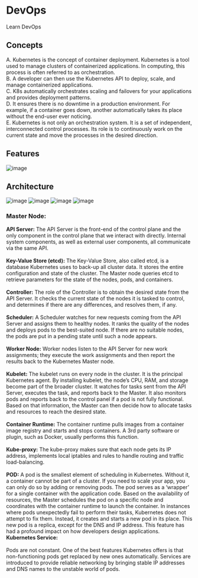 # DevOps
Learn DevOps 

## Concepts
A.	Kubernetes is the concept of container deployment. Kubernetes is a tool used to manage clusters of containerized applications. In computing, this process is often referred to as orchestration. <br>
B.	A developer can then use the Kubernetes API to deploy, scale, and manage containerized applications.<br>
C.	K8s automatically orchestrates scaling and failovers for your applications and provides deployment patterns.<br>
D.	It ensures there is no downtime in a production environment. For example, if a container goes down, another automatically takes its place without the end-user ever noticing.<br>
E.	Kubernetes is not only an orchestration system. It is a set of independent, interconnected control processes. Its role is to continuously work on the current state and move the processes in the desired direction.<br>

## Features

![image](https://user-images.githubusercontent.com/115500959/196356431-c4a497be-e6a2-49ee-95ba-f64197413e95.png)

## Architecture
![image](https://user-images.githubusercontent.com/115500959/196356251-34c07fac-0579-4712-91c5-1817df18f526.png)
![image](https://user-images.githubusercontent.com/115500959/196356313-a04a6830-ba1a-4652-ac75-ddf9a5962bdb.png)
![image](https://user-images.githubusercontent.com/115500959/196356347-772d270b-666f-4210-b735-7ad3a1235c5e.png)
![image](https://user-images.githubusercontent.com/115500959/196356487-e581fd39-f967-400b-9511-640ead9406b9.png)


### Master Node: <br>
**API Server:** The API Server is the front-end of the control plane and the only component in the control plane that we interact with directly. Internal system components, as well as external user components, all communicate via the same API.<br><br>
**Key-Value Store (etcd):** The Key-Value Store, also called etcd, is a database Kubernetes uses to back-up all cluster data. It stores the entire configuration and state of the cluster. The Master node queries etcd to retrieve parameters for the state of the nodes, pods, and containers.<br><br>
**Controller:** The role of the Controller is to obtain the desired state from the API Server. It checks the current state of the nodes it is tasked to control, and determines if there are any differences, and resolves them, if any.<br><br>
**Scheduler:**  A Scheduler watches for new requests coming from the API Server and assigns them to healthy nodes. It ranks the quality of the nodes and deploys pods to the best-suited node. If there are no suitable nodes, the pods are put in a pending state until such a node appears.<br><br>
**Worker Node:**
Worker nodes listen to the API Server for new work assignments; they execute the work assignments and then report the results back to the Kubernetes Master node.<br><br>
**Kubelet:** The kubelet runs on every node in the cluster. It is the principal Kubernetes agent. By installing kubelet, the node’s CPU, RAM, and storage become part of the broader cluster. It watches for tasks sent from the API Server, executes the task, and reports back to the Master. It also monitors pods and reports back to the control panel if a pod is not fully functional. Based on that information, the Master can then decide how to allocate tasks and resources to reach the desired state.<br><br>
**Container Runtime:** The container runtime pulls images from a container image registry and starts and stops containers. A 3rd party software or plugin, such as Docker, usually performs this function.<br><br>
**Kube-proxy:** The kube-proxy makes sure that each node gets its IP address, implements local iptables and rules to handle routing and traffic load-balancing.<br><br>
**POD:** A pod is the smallest element of scheduling in Kubernetes. Without it, a container cannot be part of a cluster. If you need to scale your app, you can only do so by adding or removing pods. The pod serves as a ‘wrapper’ for a single container with the application code. Based on the availability of resources, the Master schedules the pod on a specific node and coordinates with the container runtime to launch the container. In instances where pods unexpectedly fail to perform their tasks, Kubernetes does not attempt to fix them. Instead, it creates and starts a new pod in its place. This new pod is a replica, except for the DNS and IP address. This feature has had a profound impact on how developers design applications.<br>
**Kubernetes Service:**<br><br>
Pods are not constant. One of the best features Kubernetes offers is that non-functioning pods get replaced by new ones automatically. Services are introduced to provide reliable networking by bringing stable IP addresses and DNS names to the unstable world of pods.<br><br>
